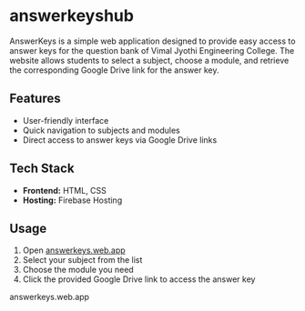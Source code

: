 # answerkeyshub


AnswerKeys is a simple web application designed to provide easy access to answer keys for the question bank of Vimal Jyothi Engineering College. The website allows students to select a subject, choose a module, and retrieve the corresponding Google Drive link for the answer key.

## Features
- User-friendly interface
- Quick navigation to subjects and modules
- Direct access to answer keys via Google Drive links

## Tech Stack
- **Frontend:** HTML, CSS
- **Hosting:** Firebase Hosting

## Usage
1. Open [answerkeys.web.app](https://answerkeys.web.app)
2. Select your subject from the list
3. Choose the module you need
4. Click the provided Google Drive link to access the answer key

answerkeys.web.app 



